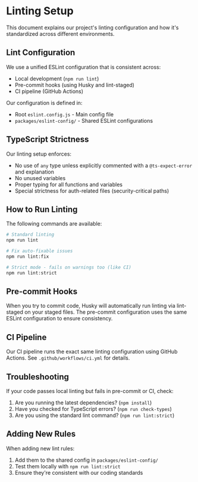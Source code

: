 # Linting Setup

This document explains our project's linting configuration and how it's standardized across different environments.

## Lint Configuration

We use a unified ESLint configuration that is consistent across:

- Local development (`npm run lint`)
- Pre-commit hooks (using Husky and lint-staged)
- CI pipeline (GitHub Actions)

Our configuration is defined in:

- Root `eslint.config.js` - Main config file
- `packages/eslint-config/` - Shared ESLint configurations

## TypeScript Strictness

Our linting setup enforces:

- No use of `any` type unless explicitly commented with a `@ts-expect-error` and explanation
- No unused variables
- Proper typing for all functions and variables
- Special strictness for auth-related files (security-critical paths)

## How to Run Linting

The following commands are available:

```bash
# Standard linting
npm run lint

# Fix auto-fixable issues
npm run lint:fix

# Strict mode - fails on warnings too (like CI)
npm run lint:strict
```

## Pre-commit Hooks

When you try to commit code, Husky will automatically run linting via lint-staged on your staged files.
The pre-commit configuration uses the same ESLint configuration to ensure consistency.

## CI Pipeline

Our CI pipeline runs the exact same linting configuration using GitHub Actions. See `.github/workflows/ci.yml` for details.

## Troubleshooting

If your code passes local linting but fails in pre-commit or CI, check:

1. Are you running the latest dependencies? (`npm install`)
2. Have you checked for TypeScript errors? (`npm run check-types`)
3. Are you using the standard lint command? (`npm run lint:strict`)

## Adding New Rules

When adding new lint rules:

1. Add them to the shared config in `packages/eslint-config/`
2. Test them locally with `npm run lint:strict`
3. Ensure they're consistent with our coding standards
